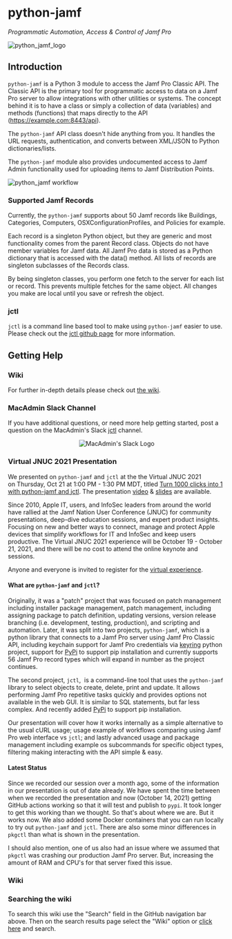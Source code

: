 # python-jamf
_Programmatic Automation, Access & Control of Jamf Pro_

![python_jamf_logo](https://github.com/univ-of-utah-marriott-library-apple/python-jamf/wiki/images/python_jamf_logo.png)

## Introduction

`python-jamf` is a Python 3 module to access the Jamf Pro Classic API. The Classic API is the primary tool for programmatic access to data on a Jamf Pro server to allow integrations with other utilities or systems. The concept behind it is to have a class or simply a collection of data (variables) and methods (functions) that maps directly to the API (https://example.com:8443/api).

The `python-jamf` API class doesn't hide anything from you. It handles the URL requests, authentication, and converts between XML/JSON to Python dictionaries/lists.

The `python-jamf` module also provides undocumented access to Jamf Admin functionality used for uploading items to Jamf Distribution Points.

![python_jamf workflow](https://github.com/univ-of-utah-marriott-library-apple/python-jamf/wiki/images/python_jamf_workflow.png)

### Supported Jamf Records

Currently, the `python-jamf` supports about 50 Jamf records like Buildings, Categories, Computers, OSXConfigurationProfiles, and Policies for example.

Each record is a singleton Python object, but they are generic and most functionality comes from the parent Record class. Objects do not have member variables for Jamf data. All Jamf Pro data is stored as a Python dictionary that is accessed with the data() method. All lists of records are singleton subclasses of the Records class.

By being singleton classes, you perform one fetch to the server for each list or record. This prevents multiple fetches for the same object. All changes you make are local until you save or refresh the object.

### jctl

`jctl` is a command line based tool to make using `python-jamf` easier to use. Please check out the [jctl github page](https://github.com/univ-of-utah-marriott-library-apple/jctl) for more information.

## Getting Help

### Wiki

For further in-depth details please check out [the wiki](https://github.com/univ-of-utah-marriott-library-apple/python-jamf/wiki).

### MacAdmin Slack Channel

If you have additional questions, or need more help getting started, post a question on the MacAdmin's Slack [jctl](https://macadmins.slack.com/archives/C01C8KVV2UD) channel.

<p align="center">
<img src="https://github.com/univ-of-utah-marriott-library-apple/python-jamf/wiki/images/MacAdmins_Slack_logo.png" alt="MacAdmin's Slack Logo">
</p>

### Virtual JNUC 2021 Presentation

We presented on `python-jamf` and `jctl` at the the Virtual JNUC 2021 on Thursday, Oct 21 at 1:00 PM - 1:30 PM MDT, titled [Turn 1000 clicks into 1 with python-jamf and jctl](https://reg.jamf.com/flow/jamf/jnuc2021/sessioncatalog/page/sessioncatalog/session/1620431676367001smXi). The presentation [video](https://reg.jamf.com/flow/jamf/jnuc2021/sessioncatalog/page/sessioncatalog/session/1620431676367001smXi) & [slides](https://github.com/univ-of-utah-marriott-library-apple/python-jamf/wiki/images/virtual_jnuc_2021-turn_1000_clicks_into_1_with_python-jamf_and_jctl.pdf) are available.

Since 2010, Apple IT, users, and InfoSec leaders from around the world have rallied at the Jamf Nation User Conference (JNUC) for community presentations, deep-dive education sessions, and expert product insights. Focusing on new and better ways to connect, manage and protect Apple devices that simplify workflows for IT and InfoSec and keep users productive. The Virtual JNUC 2021 experience will be October 19 - October 21, 2021, and there will be no cost to attend the online keynote and sessions.

Anyone and everyone is invited to register for the [virtual experience](https://reg.jamf.com/flow/jamf/jnuc2021/reg/login).

#### What are `python-jamf` and `jctl`?

Originally, it was a "patch" project that was focused on patch management including installer package management, patch management, including assigning package to patch definition, updating versions, version release branching (i.e. development, testing, production), and scripting and automation. Later, it was split into two projects, `python-jamf`, which is a python library that connects to a Jamf Pro server using Jamf Pro Classic API, including keychain support for Jamf Pro credentials via [keyring](https://github.com/jaraco/keyring) python project, support for [PyPi](https://pypi.org/project/python-jamf/) to support pip installation and currently supports 56 Jamf Pro record types which will expand in number as the project continues.

The second project, `jctl`,  is a command-line tool that uses the `python-jamf` library to select objects to create, delete, print and update. It allows performing Jamf Pro repetitive tasks quickly and provides options not available in the web GUI. It is similar to SQL statements, but far less complex. And recently added [PyPi](https://pypi.org/project/https://pypi.org/project/jctl//) to support pip installation.

Our presentation will cover how it works internally as a simple alternative to the usual cURL usage; usage example of workflows comparing using Jamf Pro web interface vs `jctl`; and lastly advanced usage and package management including example os subcommands for specific object types, filtering making interacting with the API simple & easy.

#### Latest Status

Since we recorded our session over a month ago, some of the information in our presentation is out of date already. We have spent the time between when we recorded the presentation and now (October 14, 2021) getting GitHub actions working so that it will test and publish to `pypi`. It took longer to get this working than we thought. So that's about where we are. But it works now. We also added some Docker containers that you can run locally to try out `python-jamf` and `jctl`. There are also some minor differences in `pkgctl` than what is shown in the presentation.

I should also mention, one of us also had an issue where we assumed that `pkgctl` was crashing our production Jamf Pro server. But, increasing the amount of RAM and CPU's for that server fixed this issue.

### Wiki

### Searching the wiki

To search this wiki use the "Search" field in the GitHub navigation bar above. Then on the search results page select the "Wiki" option or [click here](https://github.com/univ-of-utah-marriott-library-apple/python-jamf/search?q=&type=Wikis&utf8=✓) and search.
